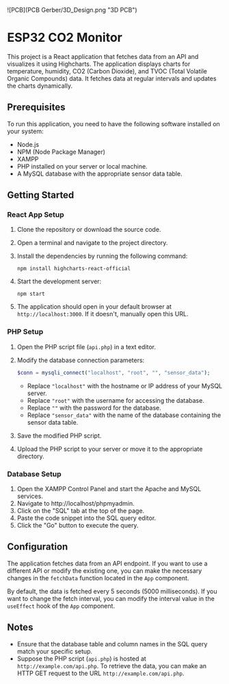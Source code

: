 ![PCB](PCB Gerber/3D_Design.png "3D PCB")

# ESP32 CO2 Monitor

This project is a React application that fetches data from an API and visualizes it using Highcharts. The application displays charts for temperature, humidity, CO2 (Carbon Dioxide), and TVOC (Total Volatile Organic Compounds) data. It fetches data at regular intervals and updates the charts dynamically.

## Prerequisites

To run this application, you need to have the following software installed on your system:

- Node.js
- NPM (Node Package Manager)
- XAMPP
- PHP installed on your server or local machine.
- A MySQL database with the appropriate sensor data table.

## Getting Started

### React App Setup

1. Clone the repository or download the source code.
2. Open a terminal and navigate to the project directory.
3. Install the dependencies by running the following command:

   ```
   npm install highcharts-react-official
   ```

4. Start the development server:

   ```
   npm start
   ```

5. The application should open in your default browser at `http://localhost:3000`. If it doesn't, manually open this URL.

### PHP Setup

1. Open the PHP script file (`api.php`) in a text editor.
2. Modify the database connection parameters:

   ```php
   $conn = mysqli_connect("localhost", "root", "", "sensor_data");
   ```

   - Replace `"localhost"` with the hostname or IP address of your MySQL server.
   - Replace `"root"` with the username for accessing the database.
   - Replace `""` with the password for the database.
   - Replace `"sensor_data"` with the name of the database containing the sensor data table.

3. Save the modified PHP script.
4. Upload the PHP script to your server or move it to the appropriate directory.

### Database Setup

1. Open the XAMPP Control Panel and start the Apache and MySQL services.
2. Navigate to http://localhost/phpmyadmin.
3. Click on the "SQL" tab at the top of the page.
4. Paste the code snippet into the SQL query editor.
5. Click the "Go" button to execute the query.

## Configuration

The application fetches data from an API endpoint. If you want to use a different API or modify the existing one, you can make the necessary changes in the `fetchData` function located in the `App` component.

By default, the data is fetched every 5 seconds (5000 milliseconds). If you want to change the fetch interval, you can modify the interval value in the `useEffect` hook of the `App` component.

## Notes

- Ensure that the database table and column names in the SQL query match your specific setup.
- Suppose the PHP script (`api.php`) is hosted at `http://example.com/api.php`. To retrieve the data, you can make an HTTP GET request to the URL `http://example.com/api.php`.